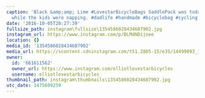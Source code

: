 ```yaml
---
caption: 'Black &amp;amp; Lime #LovestarBicycleBags SaddlePack was today&apos;s project
  while the kids were napping. #dadlife #handmade #bicyclebag #cycling #bicycle #SewRad'
date: '2016-10-05T20:27:39'
fullsize_path: instagram\fullsize\1354586028434687902.jpg
instagram_url: https://www.instagram.com/p/BLMdNDijoee
location: {}
media_id: '1354586028434687902'
media_url: https://scontent.cdninstagram.com/t51.2885-15/e35/14499093_1071700309544820_4363107222733979648_n.jpg?ig_cache_key=MTM1NDU4NjAyODQzNDY4NzkwMg%3D%3D.2
owner:
  id: '661611562'
  owner_url: https://www.instagram.com/elliotlovestarbicycles
  username: elliotlovestarbicycles
thumbnail_path: instagram\thumbnails\1354586028434687902.jpg
utc_date: 1475699259
---
```

